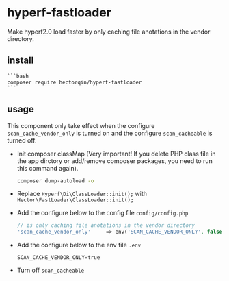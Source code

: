 # hyperf-fastloader

Make hyperf2.0 load faster by only caching file anotations in the vendor directory.

## install

    ```bash
    composer require hectorqin/hyperf-fastloader
    ```

## usage

This component only take effect when the configure `scan_cache_vendor_only` is turned on and the configure `scan_cacheable` is turned off.

- Init composer classMap (Very important! If you delete PHP class file in the app dirctory or add/remove composer packages, you need to run this command again).

    ```bash
    composer dump-autoload -o
    ```

- Replace `Hyperf\Di\ClassLoader::init();` with `Hector\FastLoader\ClassLoader::init();`

- Add the configure below to the config file `config/config.php`

    ```php
    // is only caching file anotations in the vendor directory
    'scan_cache_vendor_only'     => env('SCAN_CACHE_VENDOR_ONLY', false),
    ```

- Add the configure below to the env file `.env`

    ```env
    SCAN_CACHE_VENDOR_ONLY=true
    ```

- Turn off `scan_cacheable`
